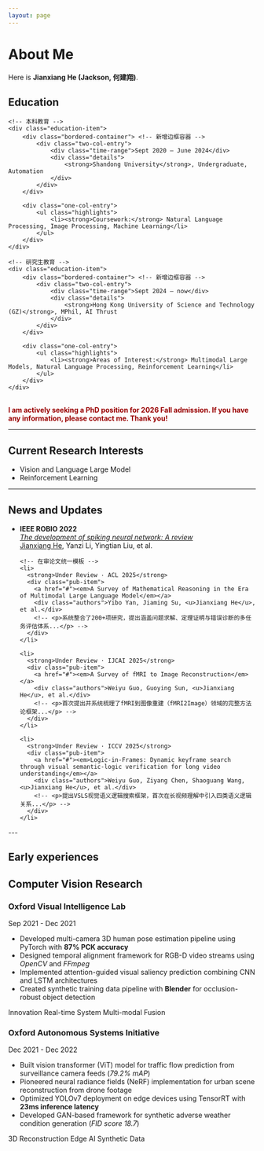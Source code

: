 ```yaml
---
layout: page
---
```


# About Me

<!-- <img src="https://caihanlin.com/caihanlin.jpg" class="floatpic"> -->

Here is **Jianxiang He (Jackson, 何建翔)**.<br>
<div class="education-section">
    <h2>Education</h2>

    <!-- 本科教育 -->
    <div class="education-item">
        <div class="bordered-container"> <!-- 新增边框容器 -->
            <div class="two-col-entry">
                <div class="time-range">Sept 2020 – June 2024</div>
                <div class="details">
                    <strong>Shandong University</strong>, Undergraduate, Automation
                </div>
            </div>
        </div>
        
        <div class="one-col-entry">
            <ul class="highlights">
                <li><strong>Coursework:</strong> Natural Language Processing, Image Processing, Machine Learning</li>
            </ul>
        </div>
    </div>

    <!-- 研究生教育 -->
    <div class="education-item">
        <div class="bordered-container"> <!-- 新增边框容器 -->
            <div class="two-col-entry">
                <div class="time-range">Sept 2024 – now</div>
                <div class="details">
                    <strong>Hong Kong University of Science and Technology (GZ)</strong>, MPhil, AI Thrust
                </div>
            </div>
        </div>
        
        <div class="one-col-entry">
            <ul class="highlights">
                <li><strong>Areas of Interest:</strong> Multimodal Large Models, Natural Language Processing, Reinforcement Learning</li>
            </ul>
        </div>
    </div>
</div>

<style>
.bordered-container {
    border: 1px solid #e0e0e0;
    border-radius: 8px;
    padding: 12px;
    margin-bottom: 10px;
    background: #f9f9f9;
}

.education-section {
    margin-bottom: 30px;
}

.two-col-entry {
    display: flex;
}

.time-range {
    width: 20%;
    font-weight: 500;
    color: #666;
}

.details {
    width: 80%;
    color: #333;
}

.one-col-entry {
    margin-bottom: 20px;
}

.highlights {
    margin: 8px 0;
    padding-left: 25px;
}

.highlights li {
    margin-bottom: 6px;
}
</style>

**<font color="#990000">I am actively seeking a PhD position for 2026 Fall admission. If you have any information, please contact me. Thank you!</font>**

---

## Current Research Interests

- Vision and Language Large Model
- Reinforcement Learning

<!-- My current research focuses on practical problems that artificial intelligence faces in real life. My interests are on the Machine Learning and its applications in Industrial IoT. In a word, advanced technologies like ML and IoT positively influence the life of everybody.  I wish to devote my talent to this meaningful cause and bring well-being to society. -->

---

## News and Updates
<div class="publications">
  <!-- <h2>Publications</h2> -->
  <ul class="timeline">
    <!-- 已发表论文 -->
    <li>
      <strong>IEEE ROBIO 2022</strong>
      <div class="pub-item">
        <a href="#"><em>The development of spiking neural network: A review</em></a>
        <div class="authors"><u>Jianxiang He</u>, Yanzi Li, Yingtian Liu, et al.</div>
        <!-- <p>系统综述了脉冲神经网络（SNN）的四大核心模块（神经元模型、编码方法、网络架构与学习算法），对比了Hodgkin-Huxley、LIF等模型的生物解释性与计算效率...</p> -->
      </div>
    </li>

    <!-- 在审论文统一模板 -->
    <li>
      <strong>Under Review · ACL 2025</strong>
      <div class="pub-item">
        <a href="#"><em>A Survey of Mathematical Reasoning in the Era of Multimodal Large Language Model</em></a>
        <div class="authors">Yibo Yan, Jiaming Su, <u>Jianxiang He</u>, et al.</div>
        <!-- <p>系统整合了200+项研究，提出涵盖问题求解、定理证明与错误诊断的多任务评估体系...</p> -->
      </div>
    </li>

    <li>
      <strong>Under Review · IJCAI 2025</strong>
      <div class="pub-item">
        <a href="#"><em>A Survey of fMRI to Image Reconstruction</em></a>
        <div class="authors">Weiyu Guo, Guoying Sun, <u>Jianxiang He</u>, et al.</div>
        <!-- <p>首次提出并系统梳理了fMRI到图像重建（fMRI2Image）领域的完整方法论框架...</p> -->
      </div>
    </li>

    <li>
      <strong>Under Review · ICCV 2025</strong>
      <div class="pub-item">
        <a href="#"><em>Logic-in-Frames: Dynamic keyframe search through visual semantic-logic verification for long video understanding</em></a>
        <div class="authors">Weiyu Guo, Ziyang Chen, Shaoguang Wang, <u>Jianxiang He</u>, et al.</div>
        <!-- <p>提出VSLS视觉语义逻辑搜索框架，首次在长视频理解中引入四类语义逻辑关系...</p> -->
      </div>
    </li>
  </ul>
</div>
---

## Early experiences
<div class="cv-experience">
  <h2>Computer Vision Research</h2>
  
  <div class="project">
    <div class="project-header">
      <h3>Oxford Visual Intelligence Lab</h3>
      <span class="time">Sep 2021 - Dec 2021</span>
    </div>
    <ul class="tech-list">
      <li>Developed multi-camera 3D human pose estimation pipeline using PyTorch with <strong>87% PCK accuracy</strong></li>
      <li>Designed temporal alignment framework for RGB-D video streams using <em>OpenCV</em> and <em>FFmpeg</em></li>
      <li>Implemented attention-guided visual saliency prediction combining CNN and LSTM architectures</li>
      <li>Created synthetic training data pipeline with <strong>Blender</strong> for occlusion-robust object detection</li>
    </ul>
    <div class="achievement">
      <span class="badge">Innovation</span>
      <span class="badge">Real-time System</span>
      <span class="badge">Multi-modal Fusion</span>
    </div>
  </div>

  <div class="project">
    <div class="project-header">
      <h3>Oxford Autonomous Systems Initiative</h3>
      <span class="time">Dec 2021 - Dec 2022</span>
    </div>
    <ul class="tech-list">
      <li>Built vision transformer (ViT) model for traffic flow prediction from surveillance camera feeds (<em>79.2% mAP</em>)</li>
      <li>Pioneered neural radiance fields (NeRF) implementation for urban scene reconstruction from drone footage</li>
      <li>Optimized YOLOv7 deployment on edge devices using TensorRT with <strong>23ms inference latency</strong></li>
      <li>Developed GAN-based framework for synthetic adverse weather condition generation (<em>FID score 18.7</em>)</li>
    </ul>
    <div class="achievement">
      <span class="badge">3D Reconstruction</span>
      <span class="badge">Edge AI</span>
      <span class="badge">Synthetic Data</span>
    </div>
  </div>
</div>

<br>

